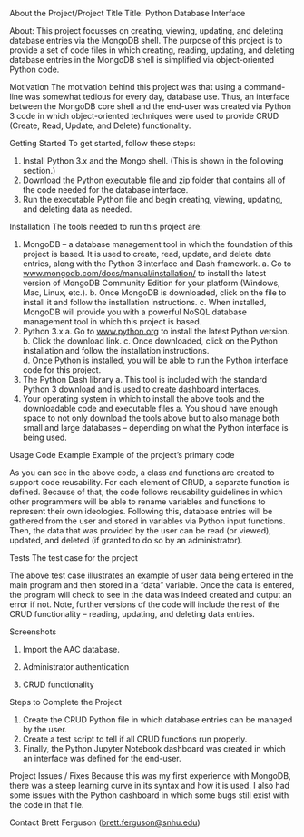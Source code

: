 About the Project/Project Title
Title: Python Database Interface

About: This project focusses on creating, viewing, updating, and deleting database entries via the MongoDB shell.  The purpose of this project is to provide a set of code files in which creating, reading, updating, and deleting database entries in the MongoDB shell is simplified via object-oriented Python code.

Motivation
The motivation behind this project was that using a command-line was somewhat tedious for every day, database use.  Thus, an interface between the MongoDB core shell and the end-user was created via Python 3 code in which object-oriented techniques were used to provide CRUD (Create, Read, Update, and Delete) functionality.

Getting Started
To get started, follow these steps:
1.	Install Python 3.x and the Mongo shell.  (This is shown in the following section.)
2.	Download the Python executable file and zip folder that contains all of the code needed for the database interface.
3.	Run the executable Python file and begin creating, viewing, updating, and deleting data as needed.

Installation
The tools needed to run this project are:
1.	MongoDB – a database management tool in which the foundation of this project is based.  It is used to create, read, update, and delete data entries, along with the Python 3 interface and Dash framework.
a.	Go to www.mongodb.com/docs/manual/installation/ to install the latest version of MongoDB Community Edition for your platform (Windows, Mac, Linux, etc.).
b.	Once MongoDB is downloaded, click on the file to install it and follow the installation instructions.
c.	When installed, MongoDB will provide you with a powerful NoSQL database management tool in which this project is based.
2.	Python 3.x
a.	Go to www.python.org to install the latest Python version.
b.	Click the download link.
c.	Once downloaded, click on the Python installation and follow the installation instructions.  
d.	Once Python is installed, you will be able to run the Python interface code for this project.
3.	The Python Dash library
a.	This tool is included with the standard Python 3 download and is used to create dashboard interfaces.
4.	Your operating system in which to install the above tools and the downloadable code and executable files
a.	 You should have enough space to not only download the tools above but to also manage both small and large databases – depending on what the Python interface is being used.


Usage
Code Example
Example of the project’s primary code
 

As you can see in the above code, a class and functions are created to support code reusability.  For each element of CRUD, a separate function is defined.  Because of that, the code follows reusability guidelines in which other programmers will be able to rename variables and functions to represent their own ideologies.  Following this, database entries will be gathered from the user and stored in variables via Python input functions.  Then, the data that was provided by the user can be read (or viewed), updated, and deleted (if granted to do so by an administrator).  



Tests
The test case for the project
 

The above test case illustrates an example of user data being entered in the main program and then stored in a “data” variable.  Once the data is entered, the program will check to see in the data was indeed created and output an error if not.  Note, further versions of the code will include the rest of the CRUD functionality – reading, updating, and deleting data entries.


Screenshots
1.	Import the AAC database.
 

2.	Administrator authentication
 

3.	CRUD functionality
 

Steps to Complete the Project
1.	Create the CRUD Python file in which database entries can be managed by the user.
2.	Create a test script to tell if all CRUD functions run properly.
3.	Finally, the Python Jupyter Notebook dashboard was created in which an interface was defined for the end-user.

Project Issues / Fixes
Because this was my first experience with MongoDB, there was a steep learning curve in its syntax and how it is used.  I also had some issues with the Python dashboard in which some bugs still exist with the code in that file.  

Contact
Brett Ferguson
(brett.ferguson@snhu.edu) 
